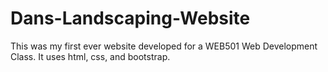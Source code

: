 # Dans-Landscaping-Website
This was my first ever website developed for a WEB501 Web Development Class. It uses html, css, and bootstrap.

